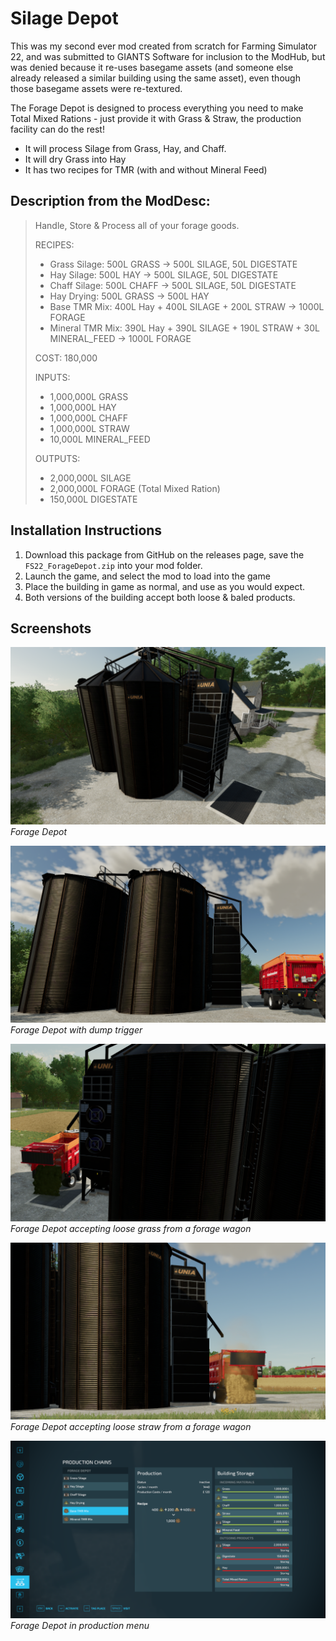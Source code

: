 # Silage Depot
This was my second ever mod created from scratch for Farming Simulator 22, and was submitted to GIANTS Software for inclusion to the ModHub, but was denied because it re-uses basegame assets (and someone else already released a similar building using the same asset), even though those basegame assets were re-textured.

The Forage Depot is designed to process everything you need to make Total Mixed Rations - just provide it with Grass & Straw, the production facility can do the rest!

- It will process Silage from Grass, Hay, and Chaff.
- It will dry Grass into Hay
- It has two recipes for TMR (with and without Mineral Feed)

## Description from the ModDesc:
> Handle, Store & Process all of your forage goods.
> 
> RECIPES:
> - Grass Silage: 500L GRASS -> 500L SILAGE, 50L DIGESTATE
> - Hay Silage: 500L HAY -> 500L SILAGE, 50L DIGESTATE
> - Chaff Silage: 500L CHAFF -> 500L SILAGE, 50L DIGESTATE
> - Hay Drying: 500L GRASS -> 500L HAY
> - Base TMR Mix: 400L Hay + 400L SILAGE + 200L STRAW -> 1000L FORAGE
> - Mineral TMR Mix: 390L Hay + 390L SILAGE + 190L STRAW + 30L MINERAL_FEED -> 1000L FORAGE
> 
> COST: 180,000
> 
> INPUTS:
> - 1,000,000L GRASS
> - 1,000,000L HAY
> - 1,000,000L CHAFF
> - 1,000,000L STRAW
> - 10,000L MINERAL_FEED
> 
> OUTPUTS:
> - 2,000,000L SILAGE
> - 2,000,000L FORAGE (Total Mixed Ration)
> - 150,000L DIGESTATE


## Installation Instructions
1. Download this package from GitHub on the releases page, save the `FS22_ForageDepot.zip` into your mod folder.
2. Launch the game, and select the mod to load into the game
3. Place the building in game as normal, and use as you would expect. 
4. Both versions of the building accept both loose &amp; baled products.


## Screenshots

![Forage Depot](/_screenshots/forageDepot_screenshot_1.png)
_Forage Depot_

![Forage Depot with dump trigger](/_screenshots/forageDepot_screenshot_2.png)
_Forage Depot with dump trigger_

![Forage Depot accepting loose grass](/_screenshots/forageDepot_screenshot_3.png)
_Forage Depot accepting loose grass from a forage wagon_

![Forage Depot accepting loose straw](/_screenshots/forageDepot_screenshot_4.png)
_Forage Depot accepting loose straw from a forage wagon_

![Forage Depot in production menu](/_screenshots/forageDepot_screenshot_5.png)
_Forage Depot in production menu_


